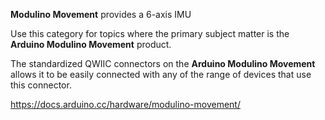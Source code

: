 **Modulino Movement** provides a 6-axis IMU

Use this category for topics where the primary subject matter is the **Arduino Modulino Movement** product.

The standardized QWIIC connectors on the **Arduino Modulino Movement** allows it to be easily connected with any of the range of devices that use this connector.

https://docs.arduino.cc/hardware/modulino-movement/
